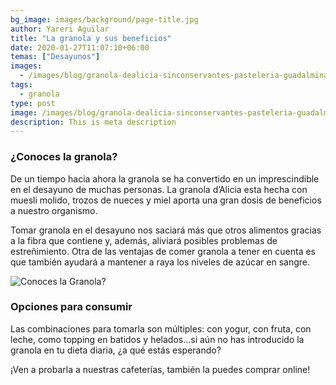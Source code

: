 ```yaml
---
bg_image: images/background/page-title.jpg
author: Yareri Aguilar
title: "La granola y sus beneficios"
date: 2020-01-27T11:07:10+06:00
temas: ["Desayunos"]
images:
  - /images/blog/granola-dealicia-sinconservantes-pasteleria-guadalmina-sotogrande-estepona-marbella.jpeg
tags:
  - granola
type: post
image: /images/blog/granola-dealicia-sinconservantes-pasteleria-guadalmina-sotogrande-estepona-marbella.jpeg
description: This is meta description
---
```


### ¿Conoces la granola?

De un tiempo hacia ahora la granola se ha convertido en un imprescindible en el desayuno de muchas personas. La granola d’Alicia esta hecha con muesli molido, trozos de nueces y miel aporta una gran dosis de beneficios a nuestro organismo.

Tomar granola en el desayuno nos saciará más que otros alimentos gracias a la fibra que contiene y, además, aliviará posibles problemas de estreñimiento. Otra de las ventajas de comer granola a tener en cuenta es que también ayudará a mantener a raya los niveles de azúcar en sangre.

![Conoces la Granola?](/images/blog/VasodeGranola-pasteleria-cafeteria-desayunos-estepona-guadalmina-sotogrande-marbella.jpeg "Granola")

### Opciones para consumir

Las combinaciones para tomarla son múltiples: con yogur, con fruta, con leche, como topping en batidos y helados…si aún no has introducido la granola en tu dieta diaria, ¿a qué estás esperando?

¡Ven a probarla a nuestras cafeterías, también la puedes comprar online!
